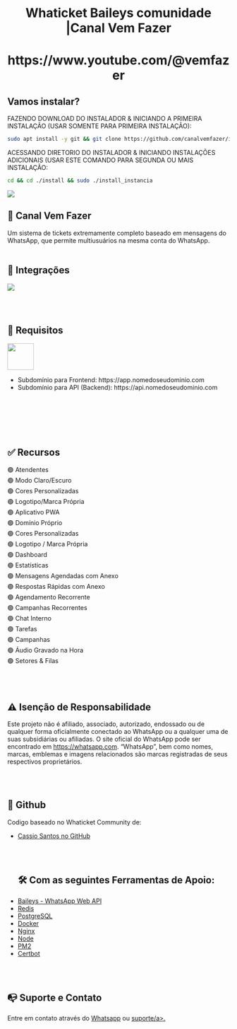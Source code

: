 <h1 align="center">Whaticket Baileys comunidade |Canal Vem Fazer</h1>

<h1 align="center">https://www.youtube.com/@vemfazer</h1>


## Vamos instalar?

FAZENDO DOWNLOAD DO INSTALADOR & INICIANDO A PRIMEIRA INSTALAÇÃO (USAR SOMENTE PARA PRIMEIRA INSTALAÇÃO):

```bash
sudo apt install -y git && git clone https://github.com/canalvemfazer/instalador install && sudo chmod -R 777 ./install && cd ./install && sudo ./install_primaria
```

ACESSANDO DIRETORIO DO INSTALADOR & INICIANDO INSTALAÇÕES ADICIONAIS (USAR ESTE COMANDO PARA SEGUNDA OU MAIS INSTALAÇÃO:
```bash
cd && cd ./install && sudo ./install_instancia
```


<img src="https://imgur.com/a/t25yZSN" />

## 🚀 Canal Vem Fazer

Um sistema de tickets extremamente completo baseado em mensagens do WhatsApp, que permite multiusuários na mesma conta do WhatsApp. 
<br /><br />

## 📌 Integrações

<img src="https://imgur.com/a/rWjg8FT" />

<br /><br />

## 🔧 Requisitos

<img src="https://imgur.com/a/M5eK0V7" style="height: 60px;" />

<nav>
  <ul>
    <li>Subdomínio para Frontend: https://app.nomedoseudominio.com</li>
    <li>Subdomínio para API (Backend): https://api.nomedoseudominio.com</li>
  </ul>
</nav>

<br /><br />


<br /><br />

## ✅ Recursos

🟢 Atendentes  
🟢 Modo Claro/Escuro    
🟢 Cores Personalizadas  
🟢 Logotipo/Marca Própria  
🟢 Aplicativo PWA  
🟢 Domínio Próprio  
🟢 Cores Personalizadas  
🟢 Logotipo / Marca Própria  
🟢 Dashboard  
🟢 Estatísticas  
🟢 Mensagens Agendadas com Anexo  
🟢 Respostas Rápidas com Anexo  
🟢 Agendamento Recorrente  
🟢 Campanhas Recorrentes  
🟢 Chat Interno  
🟢 Tarefas  
🟢 Campanhas  
🟢 Áudio Gravado na Hora  
🟢 Setores & Filas  

<br /><br />


## ⚠️ Isenção de Responsabilidade

Este projeto não é afiliado, associado, autorizado, endossado ou de qualquer forma oficialmente conectado ao WhatsApp ou a qualquer uma de suas subsidiárias ou afiliadas. O site oficial do WhatsApp pode ser encontrado em https://whatsapp.com. “WhatsApp”, bem como nomes, marcas, emblemas e imagens relacionados são marcas registradas de seus respectivos proprietários.

<br /><br />

## 📍 Github

Codigo baseado no Whaticket Community de:
<nav>
  <ul>
    <li><a href="https://github.com/canove/whaticket-community" target="_blank">Cassio Santos no GitHub</a></li>

<br /><br />

## 🛠️ Com as seguintes Ferramentas de Apoio:
<nav>
    <li><a href="https://github.com/WhiskeySockets/Baileys" target="_blank">Baileys - WhatsApp Web API</a></li>
    <li><a href="https://github.com/redis/redis" target="_blank">Redis</a></li>
    <li><a href="https://github.com/postgres/postgres" target="_blank">PostgreSQL</a></li>
    <li><a href="https://github.com/docker" target="_blank">Docker</a></li>
    <li><a href="https://github.com/nginx/nginx" target="_blank">Nginx</a></li>
    <li><a href="https://github.com/nodejs/node" target="_blank">Node</a></li>
    <li><a href="https://github.com/Unitech/pm2" target="_blank">PM2</a></li>
    <li><a href="https://github.com/certbot/certbot" target="_blank">Certbot</a></li>
  </ul>
</nav>

<br /><br />

## 📭 Suporte e Contato

Entre em contato através do <a href="https://wa.me/5581996277285?text=Bem%20vindo%20ao%20Equipechat." target="_blank">Whatsapp</a> ou <a href="https://pay.kiwify.com.br/P08ZZnY" target="_blank">suporte/a>.
